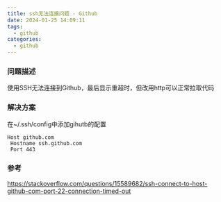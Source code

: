 ```yaml
---
title: ssh无法连接问题 - Github
date: 2024-01-25 14:09:11
tags:
  - github
categories:
  - github
---
```


### 问题描述

使用SSH无法连接到Github，最后显示重超时，但改用http可以正常拉取代码

### 解决方案

在~/.ssh/config中添加gihutb的配置

```sshconfig
Host github.com
 Hostname ssh.github.com
 Port 443
```

### 参考

https://stackoverflow.com/questions/15589682/ssh-connect-to-host-github-com-port-22-connection-timed-out
